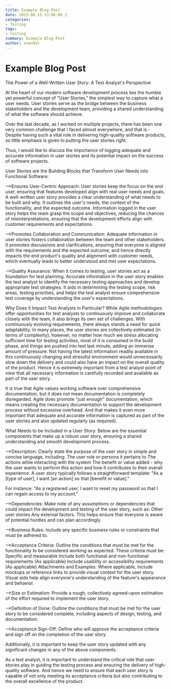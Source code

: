```yaml
---
title: Example Blog Post
date: 2023-08-15 13:06:00 Z
categories:
- Testing
tags:
- testing
summary: Example Blog Post
author: snandal
---  
```


# Example Blog Post
The Power of a Well-Written User Story: A Test Analyst's Perspective

At the heart of our modern software development process lies the humble yet powerful concept of "User Stories," the simplest way to capture what a user needs. 
User stories serve as the bridge between the business stakeholders and the development team, providing a shared understanding of what the software should achieve.

Over the last decade, as I worked on multiple projects, there has been one very common challenge that I faced almost everywhere, and that is - Despite having such a vital role 
in delivering high-quality software products, so little emphasis is given to putting the user stories right.

Thus, I would like to discuss the importance of logging adequate and accurate information in user stories and its potential impact on the success of software projects.

User Stories are the Building Blocks that Transform User Needs into Functional Software:

-->Ensures User-Centric Approach:
User stories keep the focus on the end user, ensuring that features developed align with real user needs and goals. 
A well-written user story provides a clear understanding of what needs to be built and why. It outlines the user's needs, the context of the functionality, and the expected outcome. 
Information logged in the user story helps the team grasp the scope and objectives, reducing the chances of misinterpretations, ensuring that the development efforts align with 
customer requirements and expectations.

-->Promotes Collaboration and Communication:
Adequate information in user stories fosters collaboration between the team and other stakeholders. It promotes discussions and clarifications, ensuring that everyone is aligned 
with the requirements and the expected outcome, and hence directly impacts the end product's quality and alignment with customer needs, which eventually leads to better understood 
and met user expectations.

-->Quality Assurance:
When it comes to testing, user stories act as a foundation for test planning. Accurate information in the user story enables the test analyst to identify the necessary testing 
approaches and develop appropriate test strategies. It aids in determining the testing scope, risk areas, testing priorities, and helps the test analyst ensure comprehensive 
test coverage by understanding the user's expectations.

Why Does it Impact Test Analysts in Particular?
While Agile methodologies offer opportunities for test analysts to continuously improve and collaborate closely with the team, it also brings its own set of challenges. 
With continuously evolving requirements, there always stands a need for quick adaptability. 
In many places, the user stories are collectively estimated (in terms of complexity); however, no matter how much we stress allocating sufficient time for testing activities, 
most of it is consumed in the build phase, and things are pushed into test last minute, adding an immense amount of pressure. 
Not having the latest information readily available in this continuously changing and stressful environment would unnecessarily slow down the delivery and could also have 
an impact on the overall quality of the product. 
Hence it is extremely important from a test analyst point of view that all necessary information is carefully recorded and available as part of the user story.

It is true that Agile values working software over comprehensive documentation, but it does not mean documentation is completely disregarded. 
Agile does promote "just enough" documentation, which means creating the necessary documentation to support the development process without excessive overhead. 
And that makes it even more important that adequate and accurate information is captured as part of the user stories and also updated regularly (as required).

What Needs to be Included in a User Story:
Below are the essential components that make up a robust user story, ensuring a shared understanding and smooth development process.

-->Description: Clearly state the purpose of the user story in simple and concise language, including:
The user role or persona it pertains to
The actions while interacting with the system
The benefit or value added - why the user wants to perform this action and how it contributes to their overall experience.
A user story typically follows a straightforward template: "As a [type of user], I want [an action] so that [benefit or value]."

For instance: "As a registered user, I want to reset my password so that I can regain access to my account."

-->Dependencies: Make note of any assumptions or dependencies that could impact the development and testing of the user story, such as:
Other user stories
Any external factors.
This helps ensure that everyone is aware of potential hurdles and can plan accordingly.

-->Business Rules: Include any specific business rules or constraints that must be adhered to.

-->Acceptance Criteria: Outline the conditions that must be met for the functionality to be considered working as expected. These criteria must be:
Specific and measurable
Include both functional and non-functional requirements (As applicable)
Include usability or accessibility requirements (As applicable)
Attachments and Examples: Where applicable, include mockups or reference links to provide visual context for the user story. Visual aids help align everyone's understanding of the feature's appearance and behavior.

-->Size or Estimation: Provide a rough, collectively agreed-upon estimation of the effort required to implement the user story.

-->Definition of Done: Outline the conditions that must be met for the user story to be considered complete, including aspects of design, testing, and documentation.

-->Acceptance Sign-Off: Define who will approve the acceptance criteria and sign off on the completion of the user story.

Additionally, it is important to keep the user story updated with any significant changes in any of the above components.

As a test analyst, it is important to understand the critical role that user stories play in guiding the testing process and ensuring the delivery of high-quality software. 
And hence we need to ensure that each user story is capable of not only meeting its acceptance criteria but also contributing to the overall excellence of the product.
